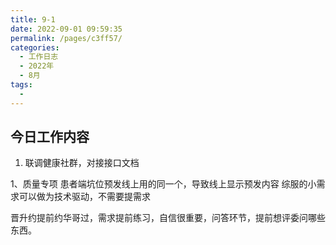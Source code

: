```yaml
---
title: 9-1
date: 2022-09-01 09:59:35
permalink: /pages/c3ff57/
categories:
  - 工作日志
  - 2022年
  - 8月
tags:
  - 
---
```


## 今日工作内容
1. 联调健康社群，对接接口文档

1、质量专项
患者端坑位预发线上用的同一个，导致线上显示预发内容
综服的小需求可以做为技术驱动，不需要提需求

晋升约提前约华哥过，需求提前练习，自信很重要，问答环节，提前想评委问哪些东西。



